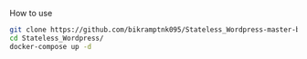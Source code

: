 How to use

```bash
git clone https://github.com/bikramptnk095/Stateless_Wordpress-master-bpatnaik095.git
cd Stateless_Wordpress/
docker-compose up -d
```
